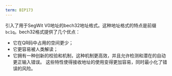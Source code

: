 ```yaml
---
term: BIP173
---
```


引入了用于SegWit V0地址的bech32地址格式。这种地址格式的特点是前缀`bc1q`。bech32格式提供了几个优点：
* 它在QR码中占用的空间更少；
* 它更容易被人类解读；
* 它拥有一种创新的校验和机制，这种机制更高效，并且允许检测和潜在的自动更正输入错误。
这些特性使得接收地址的使用变得更加容易，同时最小化了错误的风险。